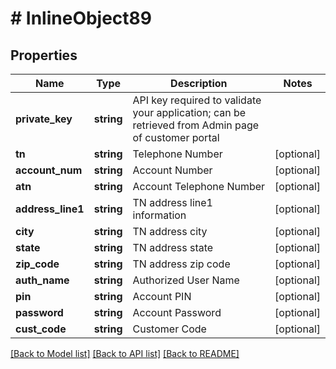# # InlineObject89

## Properties

Name | Type | Description | Notes
------------ | ------------- | ------------- | -------------
**private_key** | **string** | API key required to validate your application; can be retrieved from Admin page of customer portal |
**tn** | **string** | Telephone Number | [optional]
**account_num** | **string** | Account Number | [optional]
**atn** | **string** | Account Telephone Number | [optional]
**address_line1** | **string** | TN address line1 information | [optional]
**city** | **string** | TN address city | [optional]
**state** | **string** | TN address state | [optional]
**zip_code** | **string** | TN address zip code | [optional]
**auth_name** | **string** | Authorized User Name | [optional]
**pin** | **string** | Account PIN | [optional]
**password** | **string** | Account Password | [optional]
**cust_code** | **string** | Customer Code | [optional]

[[Back to Model list]](../../README.md#models) [[Back to API list]](../../README.md#endpoints) [[Back to README]](../../README.md)
